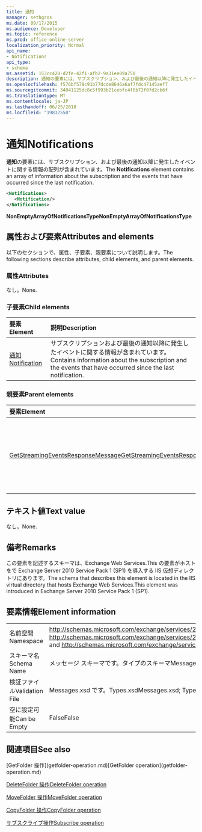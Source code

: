```yaml
---
title: 通知
manager: sethgros
ms.date: 09/17/2015
ms.audience: Developer
ms.topic: reference
ms.prod: office-online-server
localization_priority: Normal
api_name:
- Notifications
api_type:
- schema
ms.assetid: 153cc420-d2fe-42f1-afb2-9a31ee09a750
description: 通知の要素には、サブスクリプション、および最後の通知以降に発生したイベントに関する情報の配列が含まれています。
ms.openlocfilehash: f576bf579c91b77dcde8646a6af7fdc47145aef7
ms.sourcegitcommit: 34041125dc8c5f993b21cebfc4f8b72f0fd2cb6f
ms.translationtype: MT
ms.contentlocale: ja-JP
ms.lasthandoff: 06/25/2018
ms.locfileid: "19832550"
---
```

# <a name="notifications"></a><span data-ttu-id="158a7-103">通知</span><span class="sxs-lookup"><span data-stu-id="158a7-103">Notifications</span></span>

<span data-ttu-id="158a7-104">**通知**の要素には、サブスクリプション、および最後の通知以降に発生したイベントに関する情報の配列が含まれています。</span><span class="sxs-lookup"><span data-stu-id="158a7-104">The **Notifications** element contains an array of information about the subscription and the events that have occurred since the last notification.</span></span> 
  
```xml
<Notifications>
   <Notification/>
</Notifications>
```

 <span data-ttu-id="158a7-105">**NonEmptyArrayOfNotificationsType**</span><span class="sxs-lookup"><span data-stu-id="158a7-105">**NonEmptyArrayOfNotificationsType**</span></span>
## <a name="attributes-and-elements"></a><span data-ttu-id="158a7-106">属性および要素</span><span class="sxs-lookup"><span data-stu-id="158a7-106">Attributes and elements</span></span>

<span data-ttu-id="158a7-107">以下のセクションで、属性、子要素、親要素について説明します。</span><span class="sxs-lookup"><span data-stu-id="158a7-107">The following sections describe attributes, child elements, and parent elements.</span></span>
  
### <a name="attributes"></a><span data-ttu-id="158a7-108">属性</span><span class="sxs-lookup"><span data-stu-id="158a7-108">Attributes</span></span>

<span data-ttu-id="158a7-109">なし。</span><span class="sxs-lookup"><span data-stu-id="158a7-109">None.</span></span>
  
### <a name="child-elements"></a><span data-ttu-id="158a7-110">子要素</span><span class="sxs-lookup"><span data-stu-id="158a7-110">Child elements</span></span>

|<span data-ttu-id="158a7-111">**要素**</span><span class="sxs-lookup"><span data-stu-id="158a7-111">**Element**</span></span>|<span data-ttu-id="158a7-112">**説明**</span><span class="sxs-lookup"><span data-stu-id="158a7-112">**Description**</span></span>|
|:-----|:-----|
|[<span data-ttu-id="158a7-113">通知</span><span class="sxs-lookup"><span data-stu-id="158a7-113">Notification</span></span>](notification-ex15websvcsotherref.md) <br/> |<span data-ttu-id="158a7-114">サブスクリプションおよび最後の通知以降に発生したイベントに関する情報が含まれています。</span><span class="sxs-lookup"><span data-stu-id="158a7-114">Contains information about the subscription and the events that have occurred since the last notification.</span></span>  <br/> |
   
### <a name="parent-elements"></a><span data-ttu-id="158a7-115">親要素</span><span class="sxs-lookup"><span data-stu-id="158a7-115">Parent elements</span></span>

|<span data-ttu-id="158a7-116">**要素**</span><span class="sxs-lookup"><span data-stu-id="158a7-116">**Element**</span></span>|<span data-ttu-id="158a7-117">**説明**</span><span class="sxs-lookup"><span data-stu-id="158a7-117">**Description**</span></span>|
|:-----|:-----|
|[<span data-ttu-id="158a7-118">GetStreamingEventsResponseMessage</span><span class="sxs-lookup"><span data-stu-id="158a7-118">GetStreamingEventsResponseMessage</span></span>](getstreamingeventsresponsemessage.md) <br/> |<span data-ttu-id="158a7-119">状態および 1 つの結果が含まれています[GetStreamingEvents の操作](getstreamingevents-operation.md)を要求します。</span><span class="sxs-lookup"><span data-stu-id="158a7-119">Contains the status and result of a single [GetStreamingEvents operation](getstreamingevents-operation.md) request.</span></span>  <br/> |
   
## <a name="text-value"></a><span data-ttu-id="158a7-120">テキスト値</span><span class="sxs-lookup"><span data-stu-id="158a7-120">Text value</span></span>

<span data-ttu-id="158a7-121">なし。</span><span class="sxs-lookup"><span data-stu-id="158a7-121">None.</span></span>
  
## <a name="remarks"></a><span data-ttu-id="158a7-122">備考</span><span class="sxs-lookup"><span data-stu-id="158a7-122">Remarks</span></span>

<span data-ttu-id="158a7-123">この要素を記述するスキーマは、Exchange Web Services.This の要素がホストをで Exchange Server 2010 Service Pack 1 (SP1) を導入する IIS 仮想ディレクトリにあります。</span><span class="sxs-lookup"><span data-stu-id="158a7-123">The schema that describes this element is located in the IIS virtual directory that hosts Exchange Web Services.This element was introduced in Exchange Server 2010 Service Pack 1 (SP1).</span></span>
  
## <a name="element-information"></a><span data-ttu-id="158a7-124">要素情報</span><span class="sxs-lookup"><span data-stu-id="158a7-124">Element information</span></span>

|||
|:-----|:-----|
|<span data-ttu-id="158a7-125">名前空間</span><span class="sxs-lookup"><span data-stu-id="158a7-125">Namespace</span></span>  <br/> |<span data-ttu-id="158a7-126">http://schemas.microsoft.com/exchange/services/2006/messages と http://schemas.microsoft.com/exchange/services/2006/types</span><span class="sxs-lookup"><span data-stu-id="158a7-126">http://schemas.microsoft.com/exchange/services/2006/messages and http://schemas.microsoft.com/exchange/services/2006/types</span></span>  <br/> |
|<span data-ttu-id="158a7-127">スキーマ名</span><span class="sxs-lookup"><span data-stu-id="158a7-127">Schema Name</span></span>  <br/> |<span data-ttu-id="158a7-128">メッセージ スキーマです。タイプのスキーマ</span><span class="sxs-lookup"><span data-stu-id="158a7-128">Messages schema; Types schema</span></span>  <br/> |
|<span data-ttu-id="158a7-129">検証ファイル</span><span class="sxs-lookup"><span data-stu-id="158a7-129">Validation File</span></span>  <br/> |<span data-ttu-id="158a7-130">Messages.xsd です。Types.xsd</span><span class="sxs-lookup"><span data-stu-id="158a7-130">Messages.xsd; Types.xsd</span></span>  <br/> |
|<span data-ttu-id="158a7-131">空に設定可能</span><span class="sxs-lookup"><span data-stu-id="158a7-131">Can be Empty</span></span>  <br/> |<span data-ttu-id="158a7-132">False</span><span class="sxs-lookup"><span data-stu-id="158a7-132">False</span></span>  <br/> |
   
## <a name="see-also"></a><span data-ttu-id="158a7-133">関連項目</span><span class="sxs-lookup"><span data-stu-id="158a7-133">See also</span></span>



<span data-ttu-id="158a7-134">
  [GetFolder 操作](getfolder-operation.md)</span><span class="sxs-lookup"><span data-stu-id="158a7-134">[GetFolder operation](getfolder-operation.md)</span></span>
  
[<span data-ttu-id="158a7-135">DeleteFolder 操作</span><span class="sxs-lookup"><span data-stu-id="158a7-135">DeleteFolder operation</span></span>](deletefolder-operation.md)
  
[<span data-ttu-id="158a7-136">MoveFolder 操作</span><span class="sxs-lookup"><span data-stu-id="158a7-136">MoveFolder operation</span></span>](movefolder-operation.md)
  
[<span data-ttu-id="158a7-137">CopyFolder 操作</span><span class="sxs-lookup"><span data-stu-id="158a7-137">CopyFolder operation</span></span>](copyfolder-operation.md)
  
[<span data-ttu-id="158a7-138">サブスクライブ操作</span><span class="sxs-lookup"><span data-stu-id="158a7-138">Subscribe operation</span></span>](subscribe-operation.md)

